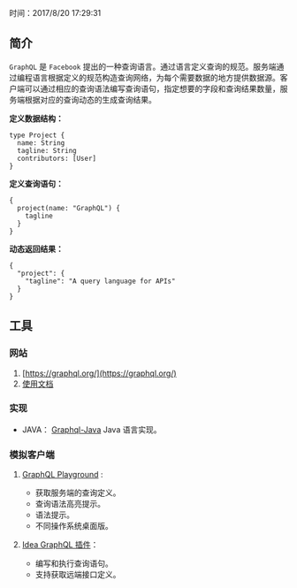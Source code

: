 时间：2017/8/20 17:29:31
   
## 简介  

`GraphQL` 是 `Facebook` 提出的一种查询语言。通过语言定义查询的规范。服务端通过编程语言根据定义的规范构造查询网络，为每个需要数据的地方提供数据源。客户端可以通过相应的查询语法编写查询语句，指定想要的字段和查询结果数量，服务端根据对应的查询动态的生成查询结果。

**定义数据结构：**

	type Project {
	  name: String
	  tagline: String
	  contributors: [User]
	}

**定义查询语句：**

	{
	  project(name: "GraphQL") {
	    tagline
	  }
	}

**动态返回结果：**

	{
	  "project": {
	    "tagline": "A query language for APIs"
	  }
	}

## 工具

### 网站    

1. [https://graphql.org/](https://graphql.org/)  
2. [使用文档](https://www.howtographql.com/)

### 实现  

* JAVA： [Graphql-Java](https://www.graphql-java.com/documentation/v12/) Java 语言实现。


### 模拟客户端  

1. [GraphQL Playground](https://github.com/prisma/graphql-playground) :
 
	* 获取服务端的查询定义。
	* 查询语法高亮提示。
	* 语法提示。
	* 不同操作系统桌面版。

2. [Idea GraphQL 插件](https://jimkyndemeyer.github.io/js-graphql-intellij-plugin/docs/developer-guide)：

	* 编写和执行查询语句。
	* 支持获取远端接口定义。

